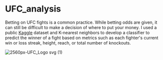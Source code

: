 # UFC_analysis

Betting on UFC fights is a common practice. While betting odds are given, it can still be difficult to make a decision of where to put your money. I used a public [Kaggle](https://www.kaggle.com/datasets/mdabbert/ultimate-ufc-dataset) dataset and K-nearest neighbors to develop a classifier to predict the winner of a fight based on metrics such as each fighter's current win or loss streak, height, reach, or total number of knockouts.

![2560px-UFC_Logo svg (1)](https://user-images.githubusercontent.com/96790192/227263980-e36d6b76-7f10-454d-bfaa-2c46d6c07b71.png)
